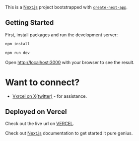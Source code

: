 This is a [Next.js](https://nextjs.org/) project bootstrapped with [`create-next-app`](https://github.com/vercel/next.js/tree/canary/packages/create-next-app).

## Getting Started

First, install packages and run the development server:

```bash
npm install
```

```bash
npm run dev
```

Open [http://localhost:3000](http://localhost:3000) with your browser to see the result.

# Want to connect?

- [Vxrcel on X(twitter)](https://x.com/kleen_pulse) - for assistance.

## Deployed on Vercel

Check out the live url on [VERCEL](https://vxrcel-hacks.vercel.app).

Check out [Next.js](https://nextjs.org/docs) documentation to get started it pure genius.
